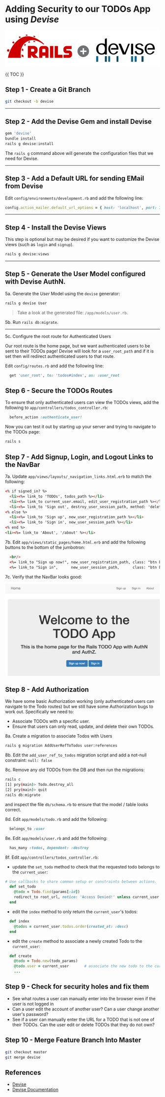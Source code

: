 # Adding Security to our TODOs App using _Devise_

![Rails Devise](images/rails-devise.png)

{{ TOC }}

## Step 1 - Create a Git Branch

```bash
git checkout -b devise
```

---

## Step 2 - Add the Devise Gem and install Devise

```bash
gem 'devise'
bundle install
rails g devise:install
```

The `rails g` command above will generate the configuration files that we need for Devise.

---

## Step 3 - Add a Default URL for sending EMail from Devise

Edit `config/environments/development.rb` and add the following line:

```ruby
config.action_mailer.default_url_options = { host: 'localhost', port: 3000 }
```

---

## Step 4 - Install the Devise Views

This step is optional but may be desired if you want to customize the Devise views (such as `login` and `signup`).

```bash
rails g devise:views
```

---

## Step 5 - Generate the User Model configured with Devise AuthN.

5a. Generate the _User_ Model using the `devise` generator:

```bash
rails g devise User
```

> Take a look at the generated file: `/app/models/user.rb`.

5b. Run `rails db:migrate`.

---

5c. Configure the root route for Authenticated Users

Our root route is the home page, but we want authenticated users to be sent to their TODOs page! Devise will look for a `user_root_path` and if it is set then will redirect authenticated users to that route.

Edit `config/routes.rb` and add the following line:

```ruby
  get 'user_root', to: 'todos#index', as: :user_root
```

## Step 6 - Secure the TODOs Routes

To ensure that only authenticated users can view the TODOs views, add the following to `app/controllers/todos_controller.rb`:

```ruby
  before_action :authenticate_user!
```

Now you can test it out by starting up your server and trying to navigate to the TODOs page:

```bash
rails s
```

## Step 7 - Add Signup, Login, and Logout Links to the NavBar

7a. Update `app/views/layouts/_navigation_links.html.erb` to match the following:

```html
<% if signed_in? %>
  <li><%= link_to 'TODOs', todos_path %></li>
  <li><%= link_to current_user.email, edit_user_registration_path %></li>
  <li><%= link_to 'Sign out', destroy_user_session_path, method: 'delete' %></li>
<% else %>
  <li><%= link_to 'Sign up', new_user_registration_path %></li>
  <li><%= link_to 'Sign in', new_user_session_path %></li>
<% end %>
<li><%= link_to 'About', '/about' %></li>
```

7b. Edit `app/views/static_pages/home.html.erb` and add the following buttons to the bottom of the jumbotron:

```html
  <br/>
  <%= link_to "Sign up now!", new_user_registration_path, class: "btn btn-large btn-primary" %>
  <%= link_to "Sign in",      new_user_session_path,      class: "btn btn-large btn-primary" %>
```

7c. Verify that the NavBar looks good:

![Updated NavBar](images/navbar-with-signup-signin.png)

## Step 8 - Add Authorization

We have some basic Authorization working (only authenticated users can navigate to the Todo routes) but we still have some Authorization bugs to work out. Specifically we need to:

* Associate TODOs with a specific user.
* Ensure that users can only read, update, and delete their own TODOs.

8a. Create a migration to associate Todos with Users

```bash
rails g migration AddUserRefToTodos user:references
```

8b. Edit the `add_user_ref_to_todos` migration script and add a not-null constraint: `null: false`

8c. Remove any old TODOs from the DB and then run the migrations:

```bash
rails c
[1] pry(main)> Todo.destroy_all
[2] pry(main)> quit
rails db:migrate
```

and inspect the file `db/schema.rb` to ensure that the model / table looks correct.


8d. Edit `app/models/todo.rb` and add the following:

```ruby
  belongs_to :user
```

8e. Edit `app/models/user.rb` and add the following:

```ruby
  has_many :todos, dependent: :destroy
```

8f. Edit `app/controllers/todos_controller.rb`:

* update the `set_todo` method to check that the requested todo belongs to the `current_user`:

```ruby
# Use callbacks to share common setup or constraints between actions.
  def set_todo
    @todo = Todo.find(params[:id])
    redirect_to root_url, notice: 'Access Denied!' unless current_user.id == @todo.user.id
  end
```

* edit the `index` method to only return the `current_user`'s todos:

```ruby
  def index
    @todos = current_user.todos.order(created_at: :desc)
  end
```

 * edit the `create` method to associate a newly created Todo to the `current_user`:

```ruby
  def create
    @todo = Todo.new(todo_params)
    @todo.user = current_user       # associate the new todo to the current_user
    ...
```

## Step 9 - Check for security holes and fix them

* See what routes a user can manually enter into the browser even if the user is not logged in
* Can a user edit the account of another user? Can a user change another user's password?
* See if a user can manually enter the URL for a TODO that is not one of their TODOs. Can the user edit or delete TODOs that they do not own?

## Step 10 - Merge Feature Branch Into Master

```bash
git checkout master
git merge devise
```

## References

* [Devise](https://github.com/plataformatec/devise)
* [Devise Documentation](http://devise.plataformatec.com.br/)

